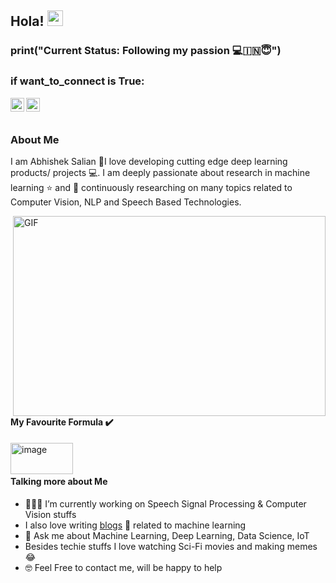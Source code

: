 ## Hola! <img src="https://media.giphy.com/media/hvRJCLFzcasrR4ia7z/giphy.gif" width="25px"> 

### print("Current Status: Following my passion 💻🇮🇳😇")


### if want_to_connect is True:
<a href="https://twitter.com/ACSalian">
  <img align="left" amazing people!alt="Abhishek Salian | Twitter" width="22px" src="https://cdn.jsdelivr.net/npm/simple-icons@v3/icons/twitter.svg" />
</a>
<a href="https://www.linkedin.com/in/abhishek-c-salian/">
  <img align="left" alt="Abhishek's LinkdeIN" width="22px" src="https://cdn.jsdelivr.net/npm/simple-icons@v3/icons/linkedin.svg" />
</a>

<br />
<br />

### About Me
I am Abhishek Salian 🙂I love developing cutting edge deep learning products/ projects 💻. I am deeply passionate about research in machine learning ⭐️ and 🎯 continuously researching on many topics related to Computer Vision, NLP and Speech Based Technologies.

 <img align="right" alt="GIF" src="https://i.stack.imgur.com/ifmfj.gif" width="500" height="320" />

 #### **My Favourite Formula ✔️**
 
 <img align="left" alt="image" src="https://cdn.mos.cms.futurecdn.net/BT4GR5JKJJTudF6kUGEqg7.jpg" width="100" height="50" />
 
 <br />
 <br />
 
 
 
#### **Talking more about Me**
- 👨🏻‍💻 I’m currently working on Speech Signal Processing & Computer Vision stuffs
- I also love writing [blogs](https://medium.com/@abhishek.c.salian) 📝 related to machine learning
- 💬 Ask me about Machine Learning, Deep Learning, Data Science, IoT
- Besides techie stuffs I love watching Sci-Fi movies and making memes😂
- 🤓 Feel Free to contact me, will be happy to help
